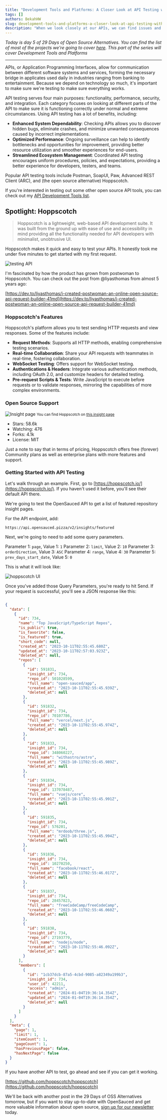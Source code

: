 ```yaml
---
title: "Development Tools and Platforms: A Closer Look at API Testing with Hoppscotch"
tags: []
authors: BekahHW
slug: development-tools-and-platforms-a-closer-look-at-api-testing-with-hoppscotch
description: "When we look closely at our APIs, we can find issues and solve them before people start using them, keeping things smooth for our users."
---
```


*Today is day 5 of 29 Days of Open Source Alternatives. You can find the list of most of the projects we're going to cover [here](https://oss.fyi/oss-alts). This part of the series will cover Development Tools and Platforms*

<hr/>


APIs, or Application Programming Interfaces, allow for communication between different software systems and services, forming the necessary bridge in applicates used daily in industries ranging from banking to entertainment. Because we depend on technology so much, it's important to make sure we're testing to make sure everything works.

<!-- truncate -->


API testing serves four main purposes: functionality, performance, security, and integration. Each category focuses on looking at different parts of the API to make sure it is functioning correctly under normal and extreme circumstances. Using API testing has a lot of benefits, including:

- **Enhanced System Dependability**: Checking APIs allows you to discover hidden bugs, eliminate crashes, and minimize unwanted consequences caused by incorrect implementations.
- **Optimized Performance**: Ongoing surveillance can help to identify bottlenecks and opportunities for improvement, providing better resource utilization and smoother experiences for end-users.
- **Streamlined Ecosystem Management**: Coordinated API testing encourages uniform procedures, policies, and expectations, providing a better experience for developers, testers, and teams.

Popular API testing tools include Postman, SoapUI, Paw, Advanced REST Client (ARC), and (the open source alternative) Hoppscotch.

If you're interested in testing out some other open source API tools, you can check out my [API Development Tools list](https://oss.fyi/api-tools).

## Spotlight: Hoppscotch

> Hoppscotch is a lightweight, web-based API development suite. It was built from the ground up with ease of use and accessibility in mind providing all the functionality needed for API developers with minimalist, unobtrusive UI.

Hoppscotch makes it quick and easy to test your APIs. It honestly took me under five minutes to get started with my first request. 

![testing API](https://dev-to-uploads.s3.amazonaws.com/uploads/articles/ycy5i2sc3jisgb5j4d0o.gif)

I'm fascinated by how the product has grown from postwoman to Hoppscotch. You can check out the post from @liyasthomas from almost 5 years ago:

[https://dev.to/liyasthomas/i-created-postwoman-an-online-open-source-api-request-builder-41md](https://dev.to/liyasthomas/i-created-postwoman-an-online-open-source-api-request-builder-41md)

### Hoppscotch's Features

Hoppscotch's platform allows you to test sending HTTP requests and view responses. Some of the features include:

- **Request Methods**: Supports all HTTP methods, enabling comprehensive testing scenarios.
- **Real-time Collaboration**: Share your API requests with teammates in real-time, fostering collaboration.
- **WebSocket Testing**: Offers support for WebSocket testing.
- **Authentications & Headers**: Integrate various authentication methods, including OAuth 2.0, and customize headers for detailed testing.
- **Pre-request Scripts & Tests**: Write JavaScript to execute before requests or to validate responses, mirroring the capabilities of more complex environments.

### Open Source Support

![Insight page](https://dev-to-uploads.s3.amazonaws.com/uploads/articles/relhghl5n6tn50f71v8u.png)
 <small>You can find Hoppscotch on [this insight page](https://oss.fyi/api-tools)</small>

- Stars: 58.6k
- Watching: 476
- Forks: 4.1k
- License: MIT

Just a note to say that in terms of pricing, Hoppscotch offers free (forever) Community plans as well as enterprise plans with more features and support.

### Getting Started with API Testing

Let's walk through an example. First, go to [https://hoppscotch.io/](https://hoppscotch.io/). If you haven't used it before, you'll see their default API there. 

We're going to test the OpenSauced API to get a list of featured repository insight pages. 

For the API endpoint, add:

`https://api.opensauced.pizza/v2/insights/featured`

Next, we're going to need to add some query parameters. 

Parameter 1: `page`, Value 1: `1`
Parameter 2: `limit`, Value 2: `10`
Parameter 3: `orderDirection`, Value 3: `ASC`
Parameter 4: `range`, Value 4: `30`
Parameter 5: `prev_days_start_date`, Value 5: `0`

This is what it will look like:

![hoppscotch UI](https://dev-to-uploads.s3.amazonaws.com/uploads/articles/j9ws5jb6z0tz4t0ju9xo.png)

Once you've added those Query Parameters, you're ready to hit Send. If your request is successful, you'll see a JSON response like this:

```json

{
  "data": [
    {
      "id": 734,
      "name": "Top JavaScript/TypeScript Repos",
      "is_public": true,
      "is_favorite": false,
      "is_featured": true,
      "short_code": null,
      "created_at": "2023-10-11T02:55:45.680Z",
      "updated_at": "2023-10-11T02:57:03.923Z",
      "deleted_at": null,
      "repos": [
        {
          "id": 591831,
          "insight_id": 734,
          "repo_id": 501028599,
          "full_name": "open-sauced/app",
          "created_at": "2023-10-11T02:55:45.939Z",
          "deleted_at": null
        },
        {
          "id": 591832,
          "insight_id": 734,
          "repo_id": 70107786,
          "full_name": "vercel/next.js",
          "created_at": "2023-10-11T02:55:45.974Z",
          "deleted_at": null
        },
        {
          "id": 591833,
          "insight_id": 734,
          "repo_id": 348060227,
          "full_name": "withastro/astro",
          "created_at": "2023-10-11T02:55:45.989Z",
          "deleted_at": null
        },
        {
          "id": 591834,
          "insight_id": 734,
          "repo_id": 137078487,
          "full_name": "vuejs/core",
          "created_at": "2023-10-11T02:55:45.991Z",
          "deleted_at": null
        },
        {
          "id": 591835,
          "insight_id": 734,
          "repo_id": 576201,
          "full_name": "mrdoob/three.js",
          "created_at": "2023-10-11T02:55:45.994Z",
          "deleted_at": null
        },
        {
          "id": 591836,
          "insight_id": 734,
          "repo_id": 10270250,
          "full_name": "facebook/react",
          "created_at": "2023-10-11T02:55:46.017Z",
          "deleted_at": null
        },
        {
          "id": 591837,
          "insight_id": 734,
          "repo_id": 28457823,
          "full_name": "freeCodeCamp/freeCodeCamp",
          "created_at": "2023-10-11T02:55:46.060Z",
          "deleted_at": null
        },
        {
          "id": 591838,
          "insight_id": 734,
          "repo_id": 27193779,
          "full_name": "nodejs/node",
          "created_at": "2023-10-11T02:55:46.092Z",
          "deleted_at": null
        }
      ],
      "members": [
        {
          "id": "1cb37dcb-87a5-4cbd-9085-a82349a199b3",
          "insight_id": 734,
          "user_id": 42211,
          "access": "admin",
          "created_at": "2024-01-04T19:36:14.354Z",
          "updated_at": "2024-01-04T19:36:14.354Z",
          "deleted_at": null
        }
      ]
    }
  ],
  "meta": {
    "page": 1,
    "limit": 1,
    "itemCount": 1,
    "pageCount": 1,
    "hasPreviousPage": false,
    "hasNextPage": false
  }
}
```

If you have another API to test, go ahead and see if you can get it working. 

[https://github.com/hoppscotch/hoppscotch](https://github.com/hoppscotch/hoppscotch)


We'll be back with another post in the 29 Days of OSS Alternatives tomorrow, but if you want to stay up-to-date with OpenSauced and get more valuable information about open source, [sign up for our newsletter](https://oss.fyi/newsletter) today.